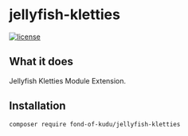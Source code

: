 # jellyfish-kletties
[![license](https://img.shields.io/github/license/fond-of-kudu/jellyfish-kletties.svg)](https://packagist.org/packages/fond-of-kudu/jellyfish-kletties)

## What it does

Jellyfish Kletties Module Extension.

## Installation

```
composer require fond-of-kudu/jellyfish-kletties
```
